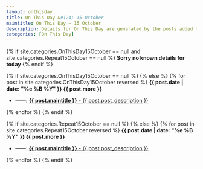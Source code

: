 ```yaml
---
layout: onthisday
title: On This Day &#124; 15 October
maintitle: On This Day — 15 October
description: Details for On This Day are genarated by the posts added to the website so the content is subject to changes/updates over time.
categories: [On This Day]
---
```


{% if site.categories.OnThisDay15October == null and site.categories.Repeat15October == null %}
<strong>Sorry no known details for today</strong>
{% endif %}

{% if site.categories.OnThisDay15October == null %}
{% else %}
{% for post in site.categories.OnThisDay15October reversed %}
<strong>{{ post.date | date: "%e %B %Y" }} {{ post.more }}</strong>
<ul>
<li> ——: <a href="{{ post.url }}"><strong>{{ post.maintitle }}</strong> - {{ post.post_description }}</a></li>
</ul>
{% endfor %}
{% endif %}

{% if site.categories.Repeat15October == null %}
{% else %}
{% for post in site.categories.Repeat15October reversed %}
<strong>{{ post.date | date: "%e %B %Y" }} {{ post.more }}</strong>
<ul>
<li> ——: <a href="{{ post.url }}"><strong>{{ post.maintitle }}</strong> - {{ post.post_description }}</a></li>
</ul>
{% endfor %}
{% endif %}
